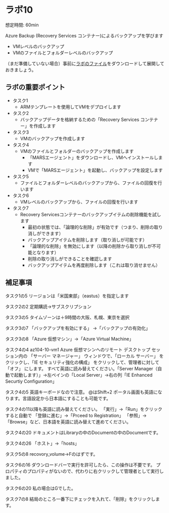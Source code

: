 # ラボ10

想定時間: 60min

Azure Backup (Recovery Services コンテナー)によるバックアップを学びます
- VMレベルのバックアップ
- VMのファイルとフォルダーレベルのバックアップ

（まだ準備していない場合）事前に[ラボのファイル](https://github.com/MicrosoftLearning/AZ-104JA-MicrosoftAzureAdministrator/archive/master.zip)をダウンロードして展開しておきましょう。


## ラボの重要ポイント

- タスク1
  - ARMテンプレートを使用してVMをデプロイします
- タスク2
  - バックアップデータを格納するための「Recovery Services コンテナー」を作成します
- タスク3
  - VMのバックアップを作成します
- タスク4
  - VMのファイルとフォルダーのバックアップを作成します
    - 「MARSエージェント」をダウンロードし、VMへインストールします
    - VMで「MARSエージェント」を起動し、バックアップを設定します
- タスク5
  - ファイルとフォルダーレベルのバックアップから、ファイルの回復を行います
- タスク6
  - VMレベルのバックアップから、ファイルの回復を行います
- タスク7
  - Recovery Servicesコンテナーのバックアップイテムの削除機能を試します
    - 最初の状態では、「論理的な削除」が有効です（つまり、削除の取り消しができます）
    - バックアップアイテムを削除します（取り消しが可能です）
    - 「論理的な削除」を無効にします（以降の削除から取り消しが不可能となります）
    - 削除の取り消しができることを確認します
    - バックアップアイテムを再度削除します（これは取り消せません）

## 補足事項

タスク1の5
リージョンは「米国東部」（eastus）を指定します

タスク2の2
定期購読→サブスクリプション

タスク3の5
タイムゾーンは＋9時間の大阪、札幌、東京を選択

タスク3の7
「バックアップを有効にする」 →「バックアップの有効化」

タスク3の8
「Azure 仮想マシン」→「Azure Virtual Machine」

タスク4の4
az104-10-vm1 Azure 仮想マシンへのリモート デスクトップ セッション内の 「サーバー マネージャー」 ウィンドウで、「ローカル サーバー」 をクリックし、「IE セキュリティ強化の構成」 をクリックして、管理者に対して 「オフ」 にします。
すべて英語に読み替えてください。「Server Manager（自動で起動します）」→左ペインの「Local Server」→右の列「IE Enhanced Securtiy Configuration」

タスク4の5
英語キーボードなので注意。
@はShift+2
ポータル画面も英語になります。言語設定から日本語にすることも可能です。

タスク4の11以降も英語に読み替えてください。
「実行」→「Run」をクリックすると自動で
「登録に進む」→「Prceed to Registration」
「参照」→「Browse」など、日本語を英語に読み替えて進めてください。

タスク4の20
ドキュメントはLibraryの中のDocumentの中のDocumentです。

タスク4の26
「ホスト」→「hosts」

タスク5の8
recovory_volume→Fのはずです。

タスク6の16
ダウンロードバーで実行を許可したら、この操作は不要です。
プロパティのプロパティがないので、代わりに右クリックして管理者として実行しました。

タスク6の20
私の場合はGでした。

タスク7の8
結局のところ一番下にチェックを入れて、「削除」をクリックします。